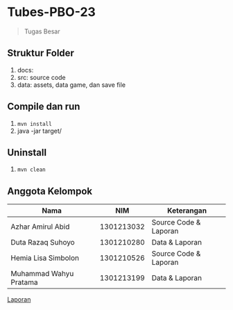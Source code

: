 # Tubes-PBO-23
> Tugas Besar

## Struktur Folder
1. docs:
2. src: source code
3. data: assets, data game, dan save file

## Compile dan run
1. `mvn install`
2. java -jar target/

## Uninstall
1. `mvn clean`

## Anggota Kelompok
Nama | NIM | Keterangan
-|-|-
Azhar Amirul Abid | 1301213032 | Source Code & Laporan
Duta Razaq Suhoyo | 1301210280 | Data & Laporan 
Hemia Lisa Simbolon | 1301210526 | Source Code & Laporan
Muhammad Wahyu Pratama | 1301213199 | Data & Laporan

[Laporan](...)
